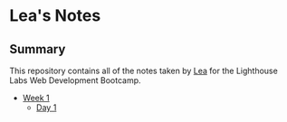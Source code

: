 # Lea's Notes

## Summary 

This repository contains all of the notes taken by [Lea](https://github.com/leapehar) for the Lighthouse Labs Web Development Bootcamp.

* [Week 1](/Week_1)
  * [Day 1](/Week_1/Day_1)

